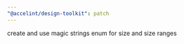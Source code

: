 ```yaml
---
"@accelint/design-toolkit": patch
---
```


create and use magic strings enum for size and size ranges
